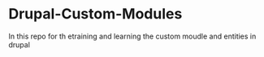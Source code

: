 # Drupal-Custom-Modules
In this repo for th etraining and learning the custom moudle and entities in drupal
